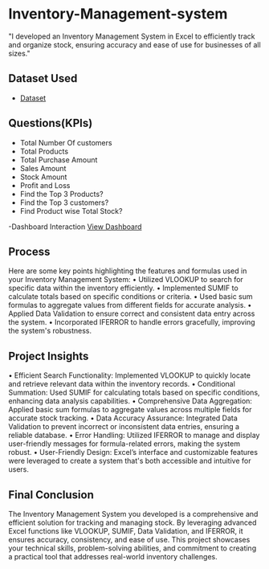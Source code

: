 # Inventory-Management-system
"I developed an Inventory Management System in Excel to efficiently track and organize stock, ensuring accuracy and ease of use for businesses of all sizes."

## Dataset Used
- <a href="https://github.com/JaveedBari/Inventory-Management-System.xlsx">Dataset</a>

## Questions(KPIs)
- Total Number Of customers
- Total Products
- Total Purchase Amount
- Sales Amount
- Stock Amount
- Profit and Loss
- Find the Top 3 Products?
- Find the Top 3 customers?
- Find Product wise Total Stock?
  
-Dashboard Interaction <a href="https://github.com/JaveedBAri/Inventory-Management-System/blob/main/IMS.png">View Dashboard</a>

## Process
Here are some key points highlighting the features and formulas used in your Inventory Management System:
•	Utilized VLOOKUP to search for specific data within the inventory efficiently.
•	Implemented SUMIF to calculate totals based on specific conditions or criteria.
•	Used basic sum formulas to aggregate values from different fields for accurate analysis.
•	Applied Data Validation to ensure correct and consistent data entry across the system.
•	Incorporated IFERROR to handle errors gracefully, improving the system's robustness.

## Project Insights
•	Efficient Search Functionality: Implemented VLOOKUP to quickly locate and retrieve relevant data within the inventory records.
•	Conditional Summation: Used SUMIF for calculating totals based on specific conditions, enhancing data analysis capabilities.
•	Comprehensive Data Aggregation: Applied basic sum formulas to aggregate values across multiple fields for accurate stock tracking.
•	Data Accuracy Assurance: Integrated Data Validation to prevent incorrect or inconsistent data entries, ensuring a reliable database.
•	Error Handling: Utilized IFERROR to manage and display user-friendly messages for formula-related errors, making the system robust.
•	User-Friendly Design: Excel’s interface and customizable features were leveraged to create a system that's both accessible and intuitive for users.

## Final Conclusion
The Inventory Management System you developed is a comprehensive and efficient solution for tracking and managing stock. By leveraging advanced Excel functions like VLOOKUP, SUMIF, Data Validation, and IFERROR, it ensures accuracy, consistency, and ease of use. This project showcases your technical skills, problem-solving abilities, and commitment to creating a practical tool that addresses real-world inventory challenges.

